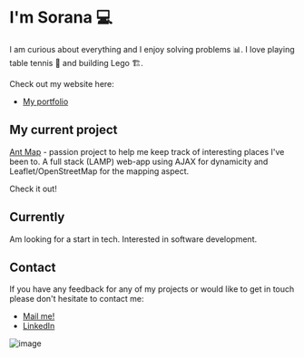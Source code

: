 # I'm Sorana 💻

I am curious about everything and I enjoy solving problems 📊. 
I love playing table tennis 🏓 and building Lego 🏗️.

Check out my website here:
* [My portfolio](https://soranaioanamarin.com/)

## My current project
[Ant Map](https://antmap.online) - passion project to help me keep track of interesting places I've been to. 
A full stack (LAMP) web-app using AJAX for dynamicity and Leaflet/OpenStreetMap for the mapping aspect.

Check it out!

## Currently
Am looking for a start in tech. Interested in software development.

## Contact
If you have any feedback for any of my projects or would like to get in touch please don't hesitate to contact me:
* [Mail me!](mailto:simcoding@gmail.com)
* [LinkedIn](https://www.linkedin.com/in/simcoding/)

![image](https://user-images.githubusercontent.com/57096435/156322970-c204a2dd-4d9b-40df-b91c-f5eaf7c6ba9c.png)
